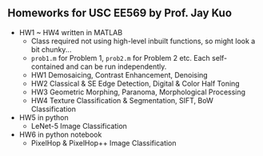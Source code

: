 ## Homeworks for USC EE569 by Prof. Jay Kuo
- HW1 ~ HW4 written in MATLAB
  - Class required not using high-level inbuilt functions, so might look a bit chunky...
  - `prob1.m` for Problem 1, `prob2.m` for Problem 2 etc. Each self-contained and can be run independently.
  - HW1 Demosaicing, Contrast Enhancement, Denoising
  - HW2 Classical & SE Edge Detection, Digital & Color Half Toning
  - HW3 Geometric Morphing, Paranoma, Morphological Processing
  - HW4 Texture Classification & Segmentation, SIFT, BoW Classification
- HW5 in python
  - LeNet-5 Image Classification
- HW6 in python notebook
  - PixelHop & PixelHop++ Image Classification
